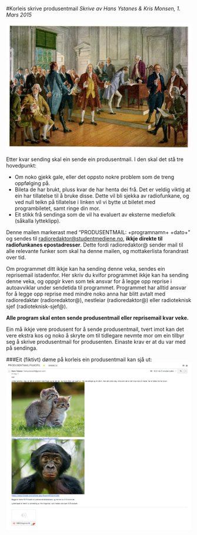 #Korleis skrive produsentmail
*Skrive av Hans Ystanes & Kris Monsen, 1. Mars 2015*

![Amper generalforsamling av produsenter](/images/DeclarationSigning.jpg)

Etter kvar sending skal ein sende ein produsentmail. I den skal det stå tre hovedpunkt: 
* Om noko gjekk gale, eller det oppsto nokre problem som de treng oppfølging på. 
* Bileta de har brukt, pluss kvar de har henta dei frå. Det er veldig viktig at ein har tillatelse til å bruke disse. Dette vil bli sjekka av radiofunkane, og ved null teikn på tillatelse i linken vil vi bytte ut biletet med programbiletet, samt ringe din mor.
* Eit stikk frå sendinga som de vil ha evaluert av eksterne mediefolk (såkalla lytteklipp).

Denne mailen markerast med “PRODUSENTMAIL:  +programnamn+ +dato+” og sendes til radioredaktor@studentmediene.no, **ikkje direkte til radiofunkanes epostadresser**. Dette fordi radioredaktor@ sender mail til alle relevante funker som skal ha denne mailen, og mottakerlista forandrast over tid.

Om programmet ditt ikkje kan ha sending denne veka, sendes ein reprisemail istadenfor. Her skriv du kvifor programmet ikkje kan ha sending denne veka, og oppgir kven som tek ansvar for å legge opp reprise i autoavviklar under sendetida til programmet. Programmet har alltid ansvar for å legge opp reprise med mindre noko anna har blitt avtalt med radioredaktør (radioredaktor@), nestleiar (radioredaktor@) eller radioteknisk sjef (radioteknisk-sjef@).

**Alle program skal enten sende produsentmail eller reprisemail kvar veke.**

Ein må ikkje vere produsent for å sende produsentmail, tvert imot kan det vere ekstra kos og noko å skryte om til tidlegare nevmte mor om ein tilbyr seg å skrive produsentmail for produsenten. Einaste krav er at du var med på sendinga.

###Eit (fiktivt) døme på korleis ein produsentmail kan sjå ut:
![Eksempelet](/images/EksempelProdusentmail.png)
